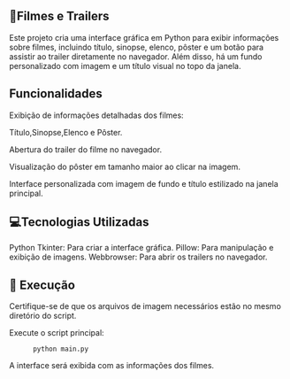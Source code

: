 ## 🎥Filmes e Trailers

Este projeto cria uma interface gráfica em Python para exibir informações sobre filmes, incluindo título, sinopse, elenco, pôster e um botão para assistir ao trailer diretamente no navegador. Além disso, há um fundo personalizado com imagem e um título visual no topo da janela.

  ## Funcionalidades

  Exibição de informações detalhadas dos filmes:

  Título,Sinopse,Elenco e Pôster.

  Abertura do trailer do filme no navegador.

  Visualização do pôster em tamanho maior ao clicar na imagem.

  Interface personalizada com imagem de fundo e título estilizado na janela principal.

##  💻Tecnologias Utilizadas
  
  Python
  Tkinter: Para criar a interface gráfica.
  Pillow: Para manipulação e exibição de imagens.
  Webbrowser: Para abrir os trailers no navegador.
  
  ##  🔧 Execução

  Certifique-se de que os arquivos de imagem necessários estão no mesmo diretório do script.
  
  Execute o script principal:
  
          python main.py
          
A interface será exibida com as informações dos filmes.
